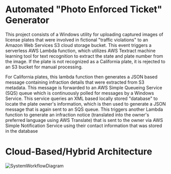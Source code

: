 # Automated "Photo Enforced Ticket" Generator
This project consists of a Windows utility for uploading captured images of license plates that were involved in fictional "traffic violations" to an Amazon Web Services S3 cloud storage bucket.
This event triggers a serverless AWS Lambda function, which utilizes AWS Textract machine learning tool for text recognition to extract the state and plate number from the image. 
If the plate is not recognized as a California plate, it is rejected to an S3 bucket for manual processing.


For California plates, this lambda function then generates a JSON based message containing infraction details that were extracted from S3 metadata.
This message is forwarded to an AWS Simple Queueing Service (SQS) queue which is continuously polled for messages by a Windows Service. 
This service queries an XML based locally stored "database" to locate the plate owner's information, which is then used to generate a JSON message that is again sent to an SQS queue.
This triggers another Lambda function to generate an infraction notice (translated into the owner's preferred language using AWS Translate) that is sent to the owner via 
AWS Simple Notification Service using their contact information that was stored in the database

# Cloud-Based/Hybrid Architecture
![SystemWorkflowDiagram](https://github.com/ttsega06/Cloud-license-reader/assets/104414973/1549126e-a19c-465b-8223-2d3ea71632cf)
